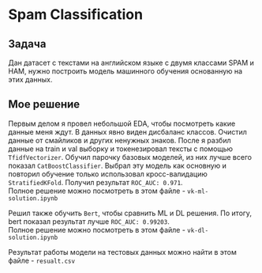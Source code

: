 # Spam Classification
## Задача
Дан датасет с текстами на английском языке с двумя классами SPAM и HAM, нужно построить модель машинного обучения основанную на этих данных.
## Мое решение
Первым делом я провел небольшой EDA, чтобы посмотреть какие данные меня ждут. В данных явно виден дисбаланс классов. Очистил данные от смайликов и других ненужных знаков. После я разбил данные на train и val выборку и токенезировал тексты с помощью ```TfidfVectorizer```. Обучил парочку базовых моделей, из них лучше всего показал ```CatBoostClassifier```. Выбрал эту модель как основную и повторил обучение только использовал кросс-валидацию ```StratifiedKFold```. Получил результат ```ROC_AUC: 0.971```.  
Полное решение можно посмотреть в этом файле - ```vk-ml-solution.ipynb```

Решил также обучить ```Bert```, чтобы сравнить ML и DL решения. По итогу, bert показал результат лучше ```ROC_AUC: 0.99203```.  
Полное решение можно посмотреть в этом файле - ```vk-dl-solution.ipynb```

Результат работы модели на тестовых данных можно найти в этом файле - ```resualt.csv```
